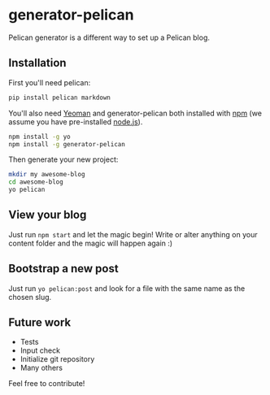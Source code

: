 # generator-pelican

Pelican generator is a different way to set up a Pelican blog.

## Installation

First you'll need pelican:

```bash
pip install pelican markdown
```

You'll also need [Yeoman](http://yeoman.io) and generator-pelican both installed with [npm](https://www.npmjs.com/) (we assume you have pre-installed [node.js](https://nodejs.org/)).

```bash
npm install -g yo
npm install -g generator-pelican
```

Then generate your new project:

```bash
mkdir my awesome-blog
cd awesome-blog
yo pelican
```

## View your blog

Just run `npm start` and let the magic begin! Write or alter anything on your content folder and the magic will happen again :)

## Bootstrap a new post

Just run `yo pelican:post` and look for a file with the same name as the chosen slug.

## Future work

* Tests
* Input check
* Initialize git repository
* Many others

Feel free to contribute!
